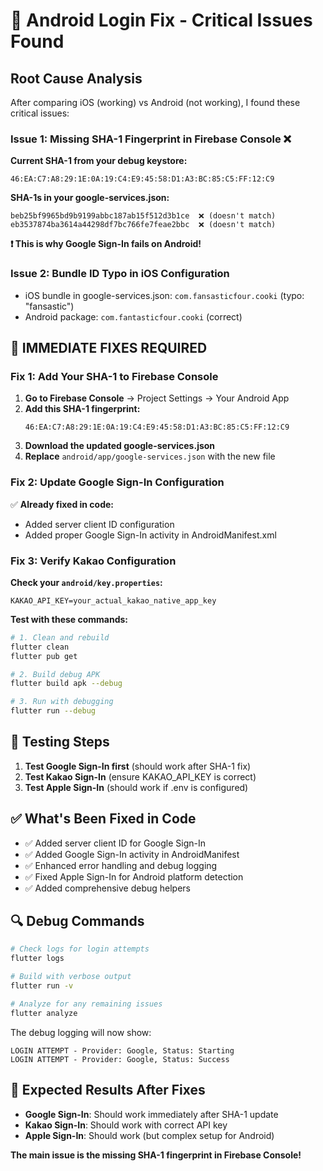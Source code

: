 # 🔧 Android Login Fix - Critical Issues Found

## Root Cause Analysis

After comparing iOS (working) vs Android (not working), I found these critical issues:

### Issue 1: Missing SHA-1 Fingerprint in Firebase Console ❌

**Current SHA-1 from your debug keystore:**
```
46:EA:C7:A8:29:1E:0A:19:C4:E9:45:58:D1:A3:BC:85:C5:FF:12:C9
```

**SHA-1s in your google-services.json:**
```
beb25bf9965bd9b9199abbc187ab15f512d3b1ce  ❌ (doesn't match)
eb3537874ba3614a44298df7bc766fe7feae2bbc  ❌ (doesn't match)
```

**❗ This is why Google Sign-In fails on Android!**

### Issue 2: Bundle ID Typo in iOS Configuration
- iOS bundle in google-services.json: `com.fansasticfour.cooki` (typo: "fansastic")
- Android package: `com.fantasticfour.cooki` (correct)

## 🚀 IMMEDIATE FIXES REQUIRED

### Fix 1: Add Your SHA-1 to Firebase Console

1. **Go to Firebase Console** → Project Settings → Your Android App
2. **Add this SHA-1 fingerprint:**
   ```
   46:EA:C7:A8:29:1E:0A:19:C4:E9:45:58:D1:A3:BC:85:C5:FF:12:C9
   ```
3. **Download the updated google-services.json**
4. **Replace** `android/app/google-services.json` with the new file

### Fix 2: Update Google Sign-In Configuration

✅ **Already fixed in code:**
- Added server client ID configuration
- Added proper Google Sign-In activity in AndroidManifest.xml

### Fix 3: Verify Kakao Configuration

**Check your `android/key.properties`:**
```properties
KAKAO_API_KEY=your_actual_kakao_native_app_key
```

**Test with these commands:**
```bash
# 1. Clean and rebuild
flutter clean
flutter pub get

# 2. Build debug APK
flutter build apk --debug

# 3. Run with debugging
flutter run --debug
```

## 🧪 Testing Steps

1. **Test Google Sign-In first** (should work after SHA-1 fix)
2. **Test Kakao Sign-In** (ensure KAKAO_API_KEY is correct)
3. **Test Apple Sign-In** (should work if .env is configured)

## ✅ What's Been Fixed in Code

- ✅ Added server client ID for Google Sign-In
- ✅ Added Google Sign-In activity in AndroidManifest
- ✅ Enhanced error handling and debug logging
- ✅ Fixed Apple Sign-In for Android platform detection
- ✅ Added comprehensive debug helpers

## 🔍 Debug Commands

```bash
# Check logs for login attempts
flutter logs

# Build with verbose output
flutter run -v

# Analyze for any remaining issues
flutter analyze
```

The debug logging will now show:
```
LOGIN ATTEMPT - Provider: Google, Status: Starting
LOGIN ATTEMPT - Provider: Google, Status: Success
```

## 📱 Expected Results After Fixes

- **Google Sign-In**: Should work immediately after SHA-1 update
- **Kakao Sign-In**: Should work with correct API key
- **Apple Sign-In**: Should work (but complex setup for Android)

**The main issue is the missing SHA-1 fingerprint in Firebase Console!** 